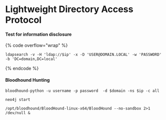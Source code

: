 # Lightweight Directory Access Protocol

#### Test for information disclosure

{% code overflow="wrap" %}
```
ldapsearch -v -H 'ldap://$ip' -x -D 'USER@DOMAIN.LOCAL' -w 'PASSWORD' -b 'DC=domain,DC=local'
```
{% endcode %}

#### Bloodhound Hunting

```
bloodhound-python -u username -p password  -d $domain -ns $ip -c all
```

```
neo4j start
```

```
/opt/bloodhound/BloodHound-linux-x64/BloodHound --no-sandbox 2>1 /dev/null &
```
